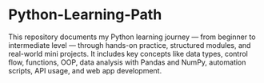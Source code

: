 # Python-Learning-Path
This repository documents my Python learning journey — from beginner to intermediate level — through hands-on practice, structured modules, and real-world mini projects. It includes key concepts like data types, control flow, functions, OOP, data analysis with Pandas and NumPy, automation scripts, API usage, and web app development.
